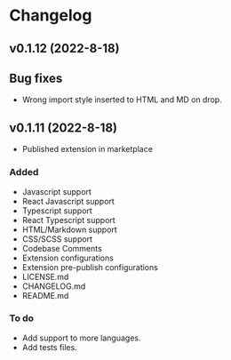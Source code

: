 # Changelog

## v0.1.12 (2022-8-18)

## Bug fixes

- Wrong import style inserted to HTML and MD on drop.

## v0.1.11 (2022-8-18)

- Published extension in marketplace

### Added

- Javascript support
- React Javascript support
- Typescript support
- React Typescript support
- HTML/Markdown support
- CSS/SCSS support
- Codebase Comments
- Extension configurations
- Extension pre-publish configurations
- LICENSE.md
- CHANGELOG.md
- README.md

### To do

- Add support to more languages.
- Add tests files.
